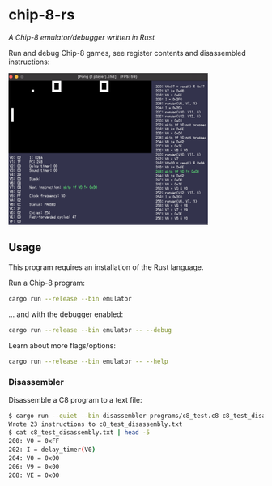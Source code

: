 # chip-8-rs

_A Chip-8 emulator/debugger written in Rust_

Run and debug Chip-8 games, see register contents and disassembled instructions:

<img
    src="https://github.com/JonathanMurray/chip-8-rs/blob/master/resources/screenshots/example_screenshot_pong_debug.png"
    height="300"
/>
<br/>

## Usage

This program requires an installation of the Rust language.

Run a Chip-8 program:
```bash
cargo run --release --bin emulator
```

... and with the debugger enabled:
```bash
cargo run --release --bin emulator -- --debug
```

Learn about more flags/options:
```bash
cargo run --release --bin emulator -- --help
```

### Disassembler

Disassemble a C8 program to a text file:
```bash
$ cargo run --quiet --bin disassembler programs/c8_test.c8 c8_test_disassembly.txt
Wrote 23 instructions to c8_test_disassembly.txt
$ cat c8_test_disassembly.txt | head -5
200: V0 = 0xFF
202: I = delay_timer(V0)
204: V0 = 0x00
206: V9 = 0x00
208: VE = 0x00
```